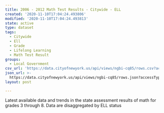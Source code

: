 ```yaml
---
title: 2006 - 2012 Math Test Results - Citywide - ELL
created: '2020-11-10T17:04:24.493806'
modified: '2020-11-10T17:04:24.493813'
state: active
type: dataset
tags:
  - Citywide
  - Ell
  - Grade
  - Lifelong Learning
  - Math Test Result
groups:
  - Local Government
csv_url: 'https://data.cityofnewyork.us/api/views/ngbi-cq85/rows.csv?accessType=DOWNLOAD'
json_url: >-
  https://data.cityofnewyork.us/api/views/ngbi-cq85/rows.json?accessType=DOWNLOAD
layout: post

---
```

Latest available data and trends in the state assessment results of math for grades 3 through 8. Data are disaggregated by ELL status
